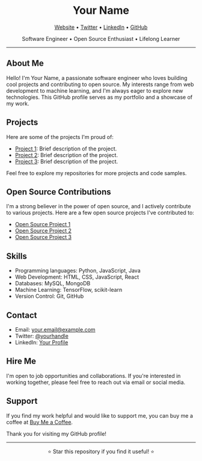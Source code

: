 <h1 align="center">Your Name</h1>

<p align="center">
  <a href="https://your-website.com">Website</a> •
  <a href="https://twitter.com/yourhandle">Twitter</a> •
  <a href="https://linkedin.com/in/yourprofile">LinkedIn</a> •
  <a href="https://github.com/yourusername">GitHub</a>
</p>

<p align="center">Software Engineer • Open Source Enthusiast • Lifelong Learner</p>

---

## About Me

Hello! I'm Your Name, a passionate software engineer who loves building cool projects and contributing to open source. My interests range from web development to machine learning, and I'm always eager to explore new technologies. This GitHub profile serves as my portfolio and a showcase of my work.

## Projects

Here are some of the projects I'm proud of:

- [Project 1](https://github.com/yourusername/project-1): Brief description of the project.
- [Project 2](https://github.com/yourusername/project-2): Brief description of the project.
- [Project 3](https://github.com/yourusername/project-3): Brief description of the project.

Feel free to explore my repositories for more projects and code samples.

## Open Source Contributions

I'm a strong believer in the power of open source, and I actively contribute to various projects. Here are a few open source projects I've contributed to:

- [Open Source Project 1](https://github.com/opensourceproject1)
- [Open Source Project 2](https://github.com/opensourceproject2)
- [Open Source Project 3](https://github.com/opensourceproject3)

## Skills

- Programming languages: Python, JavaScript, Java
- Web Development: HTML, CSS, JavaScript, React
- Databases: MySQL, MongoDB
- Machine Learning: TensorFlow, scikit-learn
- Version Control: Git, GitHub

## Contact

- Email: your.email@example.com
- Twitter: [@yourhandle](https://twitter.com/yourhandle)
- LinkedIn: [Your Profile](https://linkedin.com/in/yourprofile)

## Hire Me

I'm open to job opportunities and collaborations. If you're interested in working together, please feel free to reach out via email or social media.

## Support

If you find my work helpful and would like to support me, you can buy me a coffee at [Buy Me a Coffee](https://www.buymeacoffee.com/yourusername).

Thank you for visiting my GitHub profile!

---

<p align="center">⭐️ Star this repository if you find it useful! ⭐️</p>


